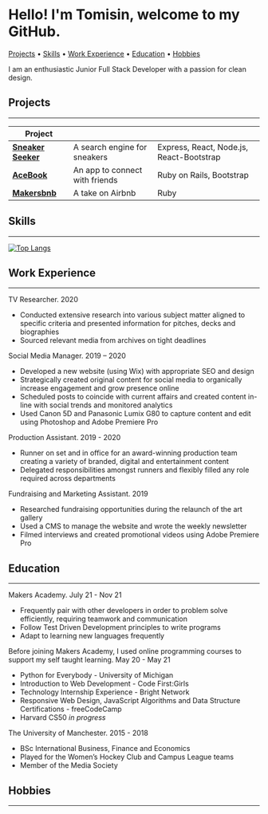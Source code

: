 # Hello! I'm Tomisin, welcome to my GitHub.

[Projects](#Projects) • [Skills](#Skills) • [Work Experience](#Work-Experience) • [Education](#Education) • [Hobbies](#Hobbies)

I am an enthusiastic Junior Full Stack Developer with a passion for clean design.

## Projects
----

| **Project**            |                                       |                                         |
| ---------------------- | ------------------------------------- | ----------------------------------------|
| **[Sneaker Seeker](https://github.com/InfobyAdrienne/Sneaker-Seeker-Demo)**     | A search engine for sneakers          | Express, React, Node.js, React-Bootstrap|
| **[AceBook](https://github.com/Jessocxz98/acebook-anti-social-media-inc)**            | An app to connect with friends        | Ruby on Rails, Bootstrap                |
| **[Makersbnb](https://github.com/rhianeKobar/Makers_bnb)**          | A take on Airbnb                      | Ruby                                     |

## Skills
----

[![Top Langs](https://github-readme-stats.vercel.app/api/top-langs/?username=tomisinj&layout=compact)](https://github.com/anuraghazra/github-readme-stats)

## Work Experience
----

TV Researcher. 2020
- Conducted extensive research into various subject matter aligned to specific criteria and presented information for pitches, decks and biographies
- Sourced relevant media from archives on tight deadlines

Social Media Manager. 2019 – 2020
- Developed a new website (using Wix) with appropriate SEO and design
- Strategically created original content for social media to organically increase engagement and grow presence online
- Scheduled posts to coincide with current affairs and created content in-line with social trends and monitored analytics
- Used Canon 5D and Panasonic Lumix G80 to capture content and edit using Photoshop and Adobe Premiere Pro

Production Assistant. 2019 - 2020
- Runner on set and in office for an award-winning production team creating a variety of branded, digital and entertainment content
- Delegated responsibilities amongst runners and flexibly filled any role required across departments

Fundraising and Marketing Assistant. 2019
- Researched fundraising opportunities during the relaunch of the art gallery
- Used a CMS to manage the website and wrote the weekly newsletter
- Filmed interviews and created promotional videos using Adobe Premiere Pro

## Education
----

Makers Academy. 
July 21 - Nov 21

- Frequently pair with other developers in order to problem solve efficiently, requiring teamwork and communication
- Follow Test Driven Development principles to write programs
- Adapt to learning new languages frequently

Before joining Makers Academy, I used online programming courses to support my self taught learning.
May 20 - May 21

- Python for Everybody - University of Michigan
- Introduction to Web Development - Code First:Girls
- Technology Internship Experience - Bright Network
- Responsive Web Design, JavaScript Algorithms and Data Structure Certifications - freeCodeCamp
- Harvard CS50 _in progress_

The University of Manchester.
2015 - 2018

- BSc International Business, Finance and Economics
- Played for the Women’s Hockey Club and Campus League teams
- Member of the Media Society

## Hobbies
----
